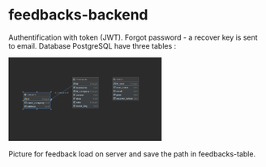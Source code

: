 # feedbacks-backend
Authentification with token (JWT). Forgot password - a recover key is sent to email. 
Database PostgreSQL have three tables :  
<p>
<img src="screenshots/Screen_1.png" width="60%" height="auto"/>
</p>

Picture for feedback load on server and save the path in feedbacks-table. 